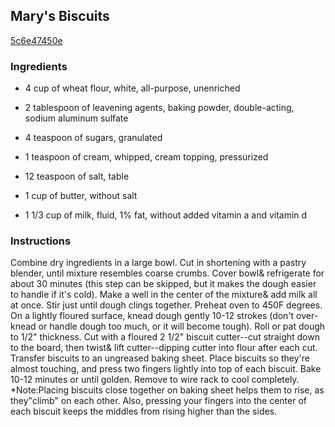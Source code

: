 ## Mary's Biscuits

[5c6e47450e](http://www.food.com/recipe/marys-biscuits-13898)

### Ingredients

 - 4 cup of wheat flour, white, all-purpose, unenriched

 - 2 tablespoon of leavening agents, baking powder, double-acting, sodium aluminum sulfate

 - 4 teaspoon of sugars, granulated

 - 1 teaspoon of cream, whipped, cream topping, pressurized

 - 12 teaspoon of salt, table

 - 1 cup of butter, without salt

 - 1 1/3 cup of milk, fluid, 1% fat, without added vitamin a and vitamin d

### Instructions

Combine dry ingredients in a large bowl. Cut in shortening with a pastry blender, until mixture resembles coarse crumbs. Cover bowl& refrigerate for about 30 minutes (this step can be skipped, but it makes the dough easier to handle if it's cold). Make a well in the center of the mixture& add milk all at once. Stir just until dough clings together. Preheat oven to 450F degrees. On a lightly floured surface, knead dough gently 10-12 strokes (don't over-knead or handle dough too much, or it will become tough). Roll or pat dough to 1/2" thickness. Cut with a floured 2 1/2" biscuit cutter--cut straight down to the board, then twist& lift cutter--dipping cutter into flour after each cut. Transfer biscuits to an ungreased baking sheet. Place biscuits so they're almost touching, and press two fingers lightly into top of each biscuit. Bake 10-12 minutes or until golden. Remove to wire rack to cool completely. *Note:Placing biscuits close together on baking sheet helps them to rise, as they"climb" on each other. Also, pressing your fingers into the center of each biscuit keeps the middles from rising higher than the sides.